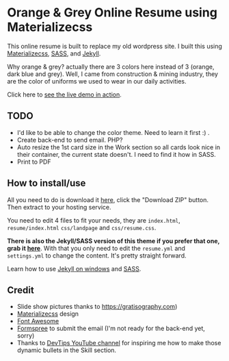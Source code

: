 # Orange & Grey Online Resume using Materializecss

This online resume is built to replace my old wordpress site. I built this using [Materializecss](http://materializecss.com), [SASS](http://sass-lang.com), and [Jekyll](http://jekyllrb.com). 

Why orange & grey? actually there are 3 colors here instead of 3 (orange, dark blue and grey). Well, I came from construction & mining industry, they are the color of uniforms we used to wear in our daily activities.

Click here to [see the live demo in action](https://thegreyside.github.io).

## TODO
* I'd like to be able to change the color theme. Need to learn it first :) .
* Create back-end to send email. PHP?
* Auto resize the 1st card size in the Work section so all cards look nice in their container, the current state doesn't. I need to find it how in SASS.
* Print to PDF

## How to install/use

All you need to do is download it [here](https://github.com/thegreyside/thegreyside.github.io), click the "Download ZIP" button. Then extract to your hosting service.

You need to edit 4 files to fit your needs, they are `index.html`, `resume/index.html` `css/landpage` and `css/resume.css`. 

**There is also the Jekyll/SASS version of this theme if you prefer that one, grab it [here](https://github.com/thegreyside/materializecss_online_resume_jekyll)**. With that you only need to edit the `resume.yml` and `settings.yml` to change the content. It's pretty straight forward.

Learn how to use [Jekyll on windows](http://jekyll-windows.juthilo.com/) and [SASS](http://sass-lang.com/guide).

## Credit

* Slide show pictures thanks to https://gratisography.com)
* [Materializecss](http://materializecss.com) design
* [Font Awesome](https://github.com/FortAwesome/Font-Awesome)
* [Formspree](http://formspree.io) to submit the email (I'm not ready for the back-end yet, sorry)
* Thanks to [DevTips YouTube channel](http://youtube.com/devtipsfordesigners) for inspiring me how to make those dynamic bullets in the Skill section.
